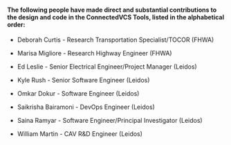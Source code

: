 #### The following people have made direct and substantial contributions to the design and code in the ConnectedVCS Tools, listed in the alphabetical order:

* Deborah Curtis - Research Transportation Specialist/TOCOR (FHWA)
* Marisa Migliore - Research Highway Engineer (FHWA)



* Ed Leslie - Senior Electrical Engineer/Project Manager (Leidos) 
* Kyle Rush - Senior Software Engineer (Leidos)
* Omkar Dokur - Software Engineer (Leidos) 
* Saikrisha Bairamoni - DevOps Engineer (Leidos)
* Saina Ramyar - Software Engineer/Principal Investigator (Leidos)
* William Martin - CAV R&D Engineer (Leidos)
